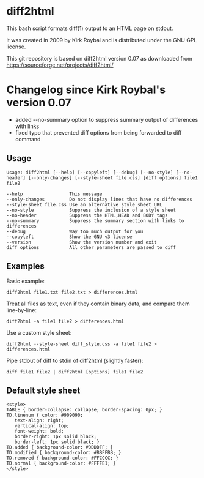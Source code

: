 # diff2html

This bash script formats diff(1) output to an HTML page on stdout.

It was created in 2009 by Kirk Roybal and is distributed under the GNU GPL license.

This git repository is based on diff2html version 0.07 as downloaded from https://sourceforge.net/projects/diff2html/


# Changelog since Kirk Roybal's version 0.07

- added --no-summary option to suppress summary output of differences with links
- fixed typo that prevented diff options from being forwarded to diff command

## Usage
```
Usage: diff2html [--help] [--copyleft] [--debug] [--no-style] [--no-header] [--only-changes] [--style-sheet file.css] [diff options] file1 file2

--help                 This message
--only-changes         Do not display lines that have no differences
--style-sheet file.css Use an alternative style sheet URL
--no-style             Suppress the inclusion of a style sheet
--no-header            Suppress the HTML,HEAD and BODY tags
--no-summary           Suppress the summary section with links to differences
--debug                Way too much output for you
--copyleft             Show the GNU v3 license
--version              Show the version number and exit
diff options           All other parameters are passed to diff
```

## Examples

Basic example:

```diff2html file1.txt file2.txt > differences.html```

Treat all files as text, even if they contain binary data, and compare them line-by-line:

```diff2html -a file1 file2 > differences.html```

Use a custom style sheet:

```diff2html --style-sheet diff_style.css -a file1 file2 > differences.html```

Pipe stdout of diff to stdin of diff2html (slightly faster):

```diff file1 file2 | diff2html [options] file1 file2```

## Default style sheet

```
<style>
TABLE { border-collapse: collapse; border-spacing: 0px; }
TD.linenum { color: #909090;
   text-align: right;
   vertical-align: top;
   font-weight: bold;
   border-right: 1px solid black;
   border-left: 1px solid black; }
TD.added { background-color: #DDDDFF; }
TD.modified { background-color: #BBFFBB; }
TD.removed { background-color: #FFCCCC; }
TD.normal { background-color: #FFFFE1; }
</style>
```

